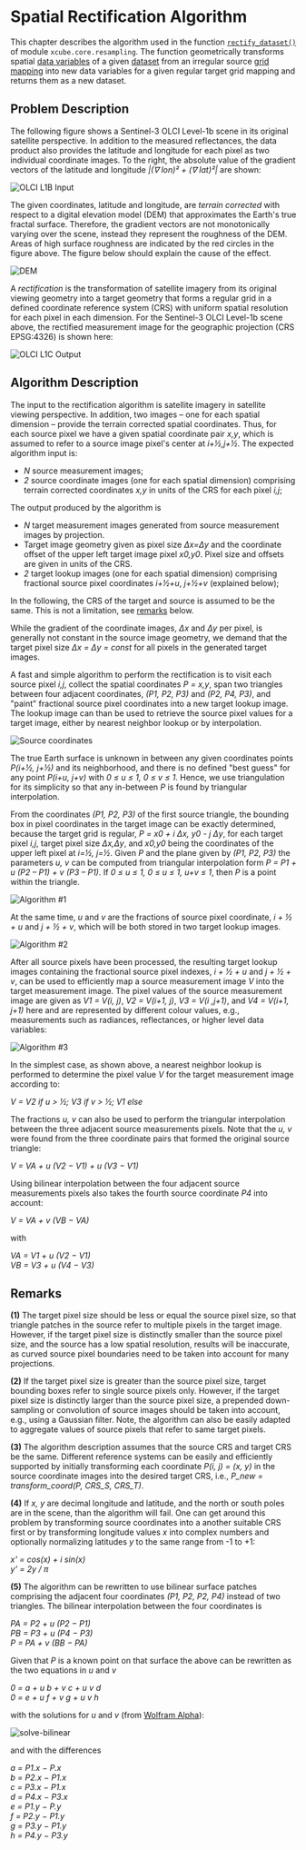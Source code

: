 # Spatial Rectification Algorithm

This chapter describes the algorithm used in the function [`rectify_dataset()`](api.html#xcube.core.resampling.rectify_dataset) 
of module `xcube.core.resampling`. The function geometrically transforms 
spatial [data variables](https://docs.xarray.dev/en/stable/user-guide/terminology.html#term-Variable) 
of a given [dataset](https://docs.xarray.dev/en/stable/user-guide/terminology.html#term-Dataset) 
from an irregular source 
[grid mapping](https://cfconventions.org/Data/cf-conventions/cf-conventions-1.11/cf-conventions.html#grid-mappings-and-projections) 
into new data variables for a given regular target grid mapping and returns 
them as a new dataset. 

## Problem Description

The following figure shows a Sentinel-3 OLCI Level-1b scene in its original 
satellite perspective. In addition to the measured reflectances, the data 
product also provides the latitude and longitude for each pixel as two 
individual coordinate images. To the right, the absolute value of the 
gradient vectors of the latitude and longitude  *|(∇ lon)² + (∇ lat)²|* 
are shown:  

<!-- <img src="rectify/olci-input.png" alt="OLCI L1B Input" style="width:60em;display:block;margin-left:auto;margin-right:auto"/> -->
![OLCI L1B Input](rectify/olci-input.png)

The given coordinates, latitude and longitude, are _terrain corrected_ with 
respect to a digital elevation model (DEM) that approximates the Earth's true fractal
surface. Therefore, the gradient vectors are not monotonically varying over the scene, 
instead they represent the roughness of the DEM. Areas of high 
surface roughness are indicated by the red circles in the figure above.
The figure below should explain the cause of the effect. 

<!-- <img src="rectify/dem.png" alt="DEM" style="width:30em;display:block;margin-left:auto;margin-right:auto"/> -->
![DEM](rectify/dem.png)

A _rectification_ is the transformation of satellite imagery from its original 
viewing geometry into a target geometry that forms a regular grid in a defined 
coordinate reference system (CRS) with uniform spatial resolution for each 
pixel in each dimension. For the Sentinel-3 OLCI Level-1b scene above, the
rectified measurement image for the geographic projection (CRS EPSG:4326) 
is shown here:

<!-- <img src="rectify/olci-output.png" alt="OLCI L1C Output" style="width:60em;display:block;margin-left:auto;margin-right:auto"/> -->
![OLCI L1C Output](rectify/olci-output.png)


## Algorithm Description

The input to the rectification algorithm is satellite imagery in satellite 
viewing perspective. In addition, two images – one for each spatial 
dimension – provide the terrain corrected spatial coordinates.
Thus, for each source pixel we have a given spatial coordinate pair *x,y*,
which is assumed to refer to a source image pixel's center at *i+½,j+½*. 
The expected algorithm input is:

* *N* source measurement images;
* *2* source coordinate images (one for each spatial dimension) 
  comprising terrain corrected coordinates *x,y* in units of the CRS
  for each pixel *i,j*;

The output produced by the algorithm is 

* *N* target measurement images generated from source measurement images
  by projection.
* Target image geometry given as pixel size *Δx=Δy* and the coordinate 
  offset of the upper left target image pixel *x0,y0*. Pixel size and 
  offsets are given in units of the CRS.    
* *2* target lookup images (one for each spatial dimension) 
  comprising fractional source pixel coordinates *i+½+u*, *j+½+v* 
  (explained below);

In the following, the CRS of the target and source is assumed to be the same.
This is not a limitation, see [remarks](#remarks) below.

While the gradient of the coordinate images, *Δx* and *Δy* per pixel, is 
generally not constant in the source image geometry, we demand that the
target pixel size *Δx = Δy = const* for all pixels in the generated target 
images.

A fast and simple algorithm to perform the rectification is to visit each
source pixel *i,j*, collect the spatial coordinates *P = x,y*, span
two triangles between four adjacent coordinates,
*(P1, P2, P3)* and *(P2, P4, P3)*, and "paint" fractional source pixel
coordinates into a new target lookup image. The lookup image can than be used 
to retrieve the source pixel values for a target image, either by nearest 
neighbor lookup or by interpolation. 

<!-- <img src="rectify/source-coords.png" alt="Source coordinates" style="width:60em;display:block;margin-left:auto;margin-right:auto"/> -->
![Source coordinates](rectify/source-coords.png)

The true Earth surface is unknown in between any given coordinates 
points *P(i+½, j+½)* and its neighborhood, and there is no defined "best guess" 
for any point *P(i+u, j+v)* with *0 ≤ u ≤ 1, 0 ≤ v ≤ 1*. Hence, 
we use triangulation for its simplicity so that any in-between *P* is 
found by triangular interpolation.

From the coordinates *(P1, P2, P3)* of the first source triangle, the bounding
box in pixel coordinates in the target image can be exactly determined, 
because the target grid is regular, *P = x0 + i Δx, y0 - j Δy*, for each 
target pixel *i,j*, target pixel size *Δx,Δy*, and *x0,y0* being the 
coordinates of the upper left pixel at *i=½, j=½*. Given *P* and the plane
given by *(P1, P2, P3)* the parameters *u, v* can be computed from
triangular interpolation form *P = P1 + u (P2 – P1) + v (P3 – P1)*. 
If *0 ≤ u ≤ 1, 0 ≤ u ≤ 1, u+v ≤ 1*, then *P* is a point within the 
triangle. 

<!-- <img src="rectify/algo-1.png" alt="Algorithm #1" style="width:60em;display:block;margin-left:auto;margin-right:auto"/> -->
![Algorithm #1](rectify/algo-1.png)

At the same time, *u* and *v* are the fractions of source pixel
coordinate, *i + ½ + u* and *j + ½ + v*, which will be both stored in two 
target lookup images.

<!-- <img src="rectify/algo-2.png" alt="Algorithm #2" style="width:60em;display:block;margin-left:auto;margin-right:auto"/> -->
![Algorithm #2](rectify/algo-2.png)

After all source pixels have been processed, the resulting target lookup 
images containing the fractional source pixel indexes, *i + ½ + u* 
and *j + ½ + v*, can be used to efficiently map a source measurement image 
*V* into the target measurement image. The pixel values of the source
measurement image are given as *V1 = V(i, j)*, *V2 = V(i+1, j)*,
*V3 = V(i ,j+1)*, and *V4 = V(i+1, j+1)* here and
are represented by different colour values, e.g., measurements such 
as radiances, reflectances, or higher level data variables:

<!-- <img src="rectify/algo-3.png" alt="Algorithm #3" style="width:60em;display:block;margin-left:auto;margin-right:auto"/> -->
![Algorithm #3](rectify/algo-3.png)

In the simplest case, as shown above, a nearest neighbor lookup is performed 
to determine the pixel value *V* for the target measurement image according 
to:

*V = V2 if u > ½; V3 if v > ½; V1 else*  

The fractions *u, v* can also be used to perform the triangular interpolation 
between the three adjacent source measurements pixels. Note that the *u, v* 
were found from the three coordinate pairs that formed the original source 
triangle:

*V = VA + u (V2 − V1) + u (V3 − V1)*  

Using bilinear interpolation between the four adjacent source 
measurements pixels also takes the fourth source coordinate *P4* into account:

*V = VA + v (VB − VA)*  

with

*VA = V1 + u (V2 − V1)*  
*VB = V3 + u (V4 − V3)*  

## Remarks

**(1)** The target pixel size should be less or equal the source 
pixel size, so that triangle patches in the source refer to multiple pixels 
in the target image.
However, if the target pixel size is distinctly smaller than the source pixel size, 
and the source has a low spatial resolution, results will be inaccurate, 
as curved source pixel boundaries need to be taken into account for 
many projections.

**(2)** If the target pixel size is greater than the source pixel size, target 
bounding boxes refer to single source pixels only.
However, if the target pixel size is distinctly larger than the source pixel size, 
a prepended down-sampling or convolution of source images should be taken into 
account, e.g., using a Gaussian filter. Note, the algorithm can also be easily 
adapted to aggregate values of source pixels that refer to same target pixels.  

**(3)** The algorithm description assumes that the source CRS and target CRS be
the same. Different reference systems can be easily and efficiently supported 
by initially transforming each coordinate *P(i, j) = (x, y)* in the 
source coordinate images into the desired target CRS, i.e., 
*P_new = transform_coord(P, CRS_S, CRS_T)*.

**(4)** If *x, y* are decimal longitude and latitude, and the north or south poles 
are in the scene, than the algorithm will fail. One can get around this problem
by transforming source coordinates into a another suitable CRS first
or by transforming longitude values *x* into complex numbers and optionally
normalizing latitudes *y* to the same range from -1 to +1:

*x' = cos(x) + i sin(x)*  
*y' = 2y / π*  

**(5)** The algorithm can be rewritten to use bilinear surface patches comprising 
the adjacent four coordinates *(P1, P2, P2, P4)* instead of two triangles.
The bilinear interpolation between the four coordinates is

*PA = P2 + u (P2 − P1)*  
*PB = P3 + u (P4 − P3)*  
*P = PA + v (BB − PA)*  

Given that *P* is a known point on that surface the above can be rewritten as the two 
equations in *u* and *v*

*0 = a + u b + v c + u v d*  
*0 = e + u f + v g + u v h*

with the solutions for *u* and *v* (from [Wolfram Alpha](https://www.wolframalpha.com/input?i2d=true&i=0+%3D+a+%2B+u+*+b+%2B+v+*+c+%2B+u+*+v+*+d%5C%2844%29+0+%3D+e+%2B+u+*+f+%2B+v+*+g+%2B+u+*+v+*+h+for+u%5C%2844%29+v)):

![solve-bilinear](rectify/solve-bilinear.png)

and with the differences

*a = P1.x − P.x*  
*b = P2.x − P1.x*  
*c = P3.x − P1.x*  
*d = P4.x − P3.x*  
*e = P1.y − P.y*  
*f = P2.y − P1.y*  
*g = P3.y − P1.y*  
*h = P4.y − P3.y*  

